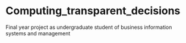 # Computing_transparent_decisions
Final year project as undergraduate student of business information systems and management  
